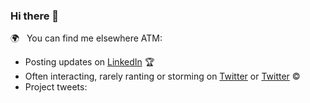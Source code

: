 ### Hi there 👋

🌍 &nbsp; You can find me elsewhere ATM: 
<!--- Sharing what I learn at [Nucks.co](https://nucks.co) ✍️  -->
- Posting updates on [LinkedIn](https://linkedin.com/in/dhoracy) 🏆  
- Often interacting, rarely ranting or storming on [Twitter](https://twitter.com/https://twitter.com/0xdawg_) or [Twitter](https://twitter.com/https://twitter.com/d8adawg) ©  
- Project tweets: 

<!--


Here's a short history of what I've been working on the past few years:

**2017-2018**: I worked with a great team to give SMB's access to data like never before at [Grow.com](https://grow.com). <br/>
**2018-2020**: I co-founded a SaaS startup, [Unbird](https://unbird.com), and led a small team to create a tool for product managers to analyze feedback so they could know what to build, better understand their customers, and have data to back up their decisions. <br/>
**2020**: I'm working with an amazing team to build the world's best no-code platform—[Adalo](https://adalo.com). Check it out! <br/>

*And the best is yet to come.*

**le-dawg/le-dawg** is a ✨ _special_ ✨ repository because its `README.md` (this file) appears on your GitHub profile.

Here are some ideas to get you started:

- 🔭 I’m currently working on ...
- 🌱 I’m currently learning Agent-based Simulation and its relation ship with closed-form analytial models as known in Control Systems, (Deep) RL, Cybernetics, (Associative) Economics, 
- 👯 I’m looking to collaborate on ...
- 🤔 I’m looking for help with ...
- 💬 Ask me about TPM, Embodied Congition, Cognitive Science, VR, Machine Learning: , Design Thinking applied to Complex Systems Engineering, Programmable Economies and technical Neurohacking. Everything else is noise. 
- 📫 How to reach me: github@0xdawg.com
- 😄 Pronouns: dawg, always. If your religion forbids that, use "he/him/his". You asked...
- ⚡ Fun fact: ...
-->
